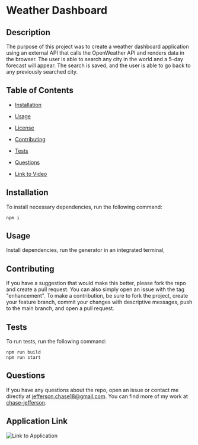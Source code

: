 # Weather Dashboard


## Description

The purpose of this project was to create a weather dashboard application using an external API that calls the OpenWeather API and renders data in the browser. The user is able to search any city in the world and a 5-day forecast will appear. The search is saved, and the user is able to go back to any previously searched city.

## Table of Contents

* [Installation](#installation)

* [Usage](#usage)

* [License](#license)

* [Contributing](#contributing)

* [Tests](#tests)

* [Questions](#questions)

* [Link to Video](#LinkToVideo)

## Installation

To install necessary dependencies, run the following command:

```
npm i
```

## Usage

Install dependencies, run the generator in an integrated terminal, 


## Contributing

If you have a suggestion that would make this better, please fork the repo and create a pull request. You can also simply open an issue with the tag "enhancement". To make a contribution, be sure to fork the project, create your feature branch, commit your changes with descriptive messages, push to the main branch, and open a pull request.

## Tests

To run tests, run the following command:

```
npm run build
npm run start
```

## Questions

If you have any questions about the repo, open an issue or contact me directly at jefferson.chase18@gmail.com. You can find more of my work at [chase-jefferson](https://github.com/chase-jefferson/).

## Application Link

![Link to Application]([[https://img.shields.io/badge/license-MIT-blue.svg](https://drive.google.com/file/d/1kd4s-wvcsUFCiTiVTDI-n094uRUVYrLv/view?usp=sharing)](https://api.openweathermap.org/data/2.5/forecast?lat={lat}&lon={lon}&appid=66e829bb32b3b760e96d339d956ef245))

